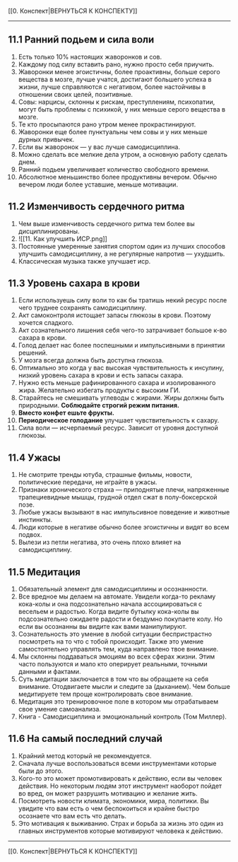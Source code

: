 [[0. Конспект|ВЕРНУТЬСЯ К КОНСПЕКТУ]] 
___
## 11.1 Ранний подьем и сила воли
1.  Есть только 10% настоящих жаворонков и сов.
2.  Каждому под силу вставить рано, нужно просто себя приучить.
3.  Жаворонки менее эгоистичны, более проактивны, больше серого вещества в мозге, лучше учатся, достигают большего успеха в жизни, лучше справляются с негативом, более настойчивы в отношении своих целей, позитивные.
4.  Совы: нарцисы, склонны к рискам, преступлениям, психопатии, могут быть проблемы с психикой, у них меньше серого вещества в мозге.
5.  Те кто просыпаются рано утром менее прокрастинируют.
6.  Жаворонки еще более пунктуальны чем совы и у них меньше дурных привычек.
7.  Если вы жаворонок — у вас лучше самодисциплина.
8.  Можно сделать все мелкие дела утром, а основную работу сделать днем.
9.  Ранний подьем увеличивает количество свободного времени.
10.  Абсолютное меньшинство более продуктивны вечером. Обычно вечером люди более уставшие, меньше мотивации. 
## 11.2 Изменчивость сердечного ритма
1. Чем выше изменчивость сердечного ритма тем более вы дисциплинированы.
2. ![[11. Как улучшить ИСР.png]]
3. Постоянные умеренные занятия спортом один из лучших способов улучшить самодисциплину, а не регулярные напротив — ухудшить.
4. Классическая музыка также улучшает иср.
## 11.3 Уровень сахара в крови
1.  Если используешь силу воли то как бы тратишь некий ресурс после чего труднее сохранять самодисциплину.
2.  Акт самоконтроля истощает запасы глюкозы в крови. Поэтому хочется сладкого.
3.  Акт сознательного лишения себя чего-то затрачивает большое к-во сахара в крови.
4.  Голод делает нас более поспешными и импульсивными в принятии решений.
5.  У мозга всегда должна быть доступна глюкоза.
6.  Оптимально это когда у вас высокая чувствительность к инсулину, низкий уровень сахара в крови и есть запасы сахара.
7.  Нужно есть меньше рафинированного сахара и изолированного жира. Желательно избегать продукты с высоким ГИ.
8.  Старайтесь не смешивать углеводы с жирами. Жиры должны быть природными. **Соблюдайте строгий режим питания.**
9.  **Вместо конфет ешьте фрукты.**
10.  **Периодическое голодание** улучшает чувствительность к сахару.
11.  Сила воли — исчерпаемый ресурс. Зависит от уровня доступной глюкозы.
## 11.4 Ужасы
1.  Не смотрите тренды ютуба, страшные фильмы, новости, политические передачи, не играйте в ужасы.
2.  Признаки хронического страха — приподнятые плечи, напряженные трапециевидные мышцы, грудной отдел сжат в полу-боксерской позе.
3.  Любые ужасы вызывают в нас импульсивное поведение и животные инстинкты.
4.  Люди которые в негативе обычно более эгоистичны и видят во всем подвох.
5.  Вылези из петли негатива, это очень плохо влияет на самодисциплину.
## 11.5 Медитация
1.  Обязательный элемент для самодисциплины и осознанности.
2.  Все вредное мы делаем на автомате. Увидели когда-то рекламу кока-колы и она подсознательно начала ассоциироваться с весельем и радостью. Когда видите бутылку кока-колы вы подсознательно ожидаете радости и бездумно покупаете колу. Но если вы осознанны вы видите как вами манипулируют.
3.  Сознательность это умение в любой ситуации беспристрастно посмотреть на то что с тобой происходит. Также это умение самостоятельно управлять тем, куда направлено твое внимание.
4.  Мы склонны поддаваться эмоциям во всех сферах жизни. Этим часто пользуются и мало кто оперирует реальными, точными данными и фактами.
5.  Суть медитации заключается в том что вы обращаете на себя внимание. Отодвигаете мысли и следите за (дыханием). Чем больше медитируете тем проще контролировать свое внимание.
6.  Медитация это тренировочное поле в котором мы отрабатываем свое умение самоанализа.
7.  Книга - Самодисциплина и эмоциональный контроль (Том Миллер).
## 11.6 На самый последний случай
1.  Крайний метод который не рекомендуется.
2.  Сначала лучше воспользоваться всеми инструментами которые были до этого.
3.  Кого-то это может промотивировать к действию, если вы человек действия. Но некоторым людям этот инструмент наоборот пойдет во вред, он может разрушить мотивацию и желание жить.
4.  Посмотреть новости климата, экономики, мира, политики. Вы увидите что вам есть о чем беспокоиться и крайне быстро осознаете что вам есть что делать.
5.  Это мотивация к выживанию. Страх и борьба за жизнь это один из главных инструментов которые мотивируют человека к действию.
---
[[0. Конспект|ВЕРНУТЬСЯ К КОНСПЕКТУ]]